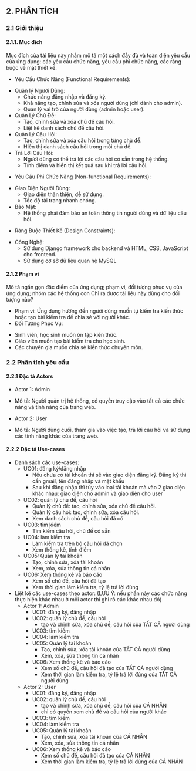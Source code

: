## 2. PHÂN TÍCH

### 2.1 Giới thiệu

#### 2.1.1. Mục đích

Mục đích của tài liệu này nhằm mô tả một cách đầy đủ và toàn diện yêu cầu của ứng dụng: các yêu cầu chức năng, yêu cầu phi chức năng, các ràng buộc về mặt thiết kế.

* Yêu Cầu Chức Năng (Functional Requirements):
 - Quản lý Người Dùng:
    + Chức năng đăng nhập và đăng ký.
    + Khả năng tạo, chỉnh sửa và xóa người dùng (chỉ dành cho admin).
    + Quản lý vai trò của người dùng (admin hoặc user).
 - Quản Lý Chủ Đề:
    + Tạo, chỉnh sửa và xóa chủ đề câu hỏi.
    + Liệt kê danh sách chủ đề câu hỏi.
 - Quản Lý Câu Hỏi:
    + Tạo, chỉnh sửa và xóa câu hỏi trong từng chủ đề.
    + Hiển thị danh sách câu hỏi trong mỗi chủ đề.
 - Trả Lời Câu Hỏi:
    + Người dùng có thể trả lời các câu hỏi có sẵn trong hệ thống.
    + Tính điểm và hiển thị kết quả sau khi trả lời câu hỏi.
* Yêu Cầu Phi Chức Năng (Non-functional Requirements):
 - Giao Diện Người Dùng:
    + Giao diện thân thiện, dễ sử dụng.
    + Tốc độ tải trang nhanh chóng.
 - Bảo Mật:
    + Hệ thống phải đảm bảo an toàn thông tin người dùng và dữ liệu câu hỏi.
* Ràng Buộc Thiết Kế (Design Constraints):
 - Công Nghệ:
    + Sử dụng Django framework cho backend và HTML, CSS, JavaScript cho frontend.
    + Sử dụng cơ sở dữ liệu quan hệ MySQL

#### 2.1.2 Phạm vi

Mô tả ngắn gọn đặc điểm của ứng dụng; phạm vi, đối tượng phục vụ của ứng dụng; nhóm các hệ thống con
Chỉ ra được tài liệu này dùng cho đối tượng nào?

- Phạm vi: Ứng dụng hướng đến người dùng muốn tự kiểm tra kiến thức hoặc tạo bài kiểm tra để chia sẻ với người khác.
- Đối Tượng Phục Vụ:
+ Sinh viên, học sinh muốn ôn tập kiến thức.
+ Giáo viên muốn tạo bài kiểm tra cho học sinh.
+ Các chuyên gia muốn chia sẻ kiến thức chuyên môn.


### 2.2 Phân tích yêu cầu

#### 2.2.1 Đặc tả Actors

- Actor 1: Admin
* Mô tả: Người quản trị hệ thống, có quyền truy cập vào tất cả các chức năng và tính năng của trang web.

- Actor 2: User
* Mô tả: Người dùng cuối, tham gia vào việc tạo, trả lời câu hỏi và sử dụng các tính năng khác của trang web.


#### 2.2.2 Đặc tả Use-cases

- Danh sách các use-cases:
    - UC01: đăng ký/đăng nhập
        + Nếu chưa có tài khoản thì sẽ vào giao diện đăng ký. Đăng ký thì cần gmail, tên đăng nhập và mật khẩu
        + Sau khi đăng nhập thì tùy vào loại tài khoản mà vào 2 giao diện khác nhau: giao diện cho admin và giao diện cho user
    - UC02: quản lý chủ đề, câu hỏi
        + Quản lý chủ đề: tạo, chỉnh sửa, xóa chủ đề câu hỏi.
        + Quản lý câu hỏi: tạo, chỉnh sửa, xóa câu hỏi.
        + Xem danh sách chủ đề, câu hỏi đã có
    - UC03: tìm kiếm
        + Tìm kiếm câu hỏi, chủ đề có sẵn
    - UC04: làm kiểm tra
        + Làm kiểm tra trên bộ câu hỏi đã chọn
        + Xem thống kê, tính điểm
    - UC05: Quản lý tài khoản 
        + Tạo, chỉnh sửa, xóa tài khoản
        + Xem, xóa, sửa thông tin cá nhân
    - UC06: Xem thống kê và báo cáo
        + Xem số chủ đề, câu hỏi đã tạo
        + Xem thời gian làm kiểm tra, tỷ lệ trả lời đúng
- Liệt kê các use-cases theo actor: (LƯU Ý: nếu phần này các chức năng thực hiện khác nhau ở mỗi actor thì ghi rõ các khác nhau đó)
    - Actor 1: Admin
        - UC01: đăng ký, đăng nhập
        - UC02: quản lý chủ đề, câu hỏi
            + tạo và chỉnh sửa, xóa chủ đề, câu hỏi của TẤT CẢ người dùng
        - UC03: tìm kiếm
        - UC04: làm kiểm tra
        - UC05: Quản lý tài khoản 
            + Tạo, chỉnh sửa, xóa tài khoản của TẤT CẢ người dùng
            + Xem, xóa, sửa thông tin cá nhân
        - UC06: Xem thống kê và báo cáo
            + Xem số chủ đề, câu hỏi đã tạo của TẤT CẢ người dùng
            + Xem thời gian làm kiểm tra, tỷ lệ trả lời đúng của TẤT CẢ người dùng
    - Actor 2: User
        - UC01: đăng ký, đăng nhập
        - UC02: quản lý chủ đề, câu hỏi
            + tạo và chỉnh sửa, xóa chủ đề, câu hỏi của CÁ NHÂN
            + chỉ có quyền xem chủ đề và câu hỏi của người khác
        - UC03: tìm kiếm
        - UC04: làm kiểm tra
        - UC05: Quản lý tài khoản 
            + Tạo, chỉnh sửa, xóa tài khoản của CÁ NHÂN
            + Xem, xóa, sửa thông tin cá nhân
        - UC06: Xem thống kê và báo cáo
            + Xem số chủ đề, câu hỏi đã tạo của CÁ NHÂN
            + Xem thời gian làm kiểm tra, tỷ lệ trả lời đúng của CÁ NHÂN
